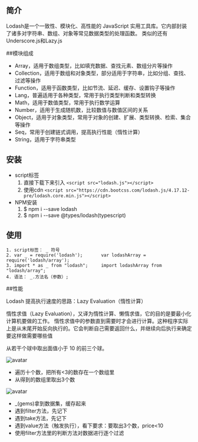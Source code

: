 ## 简介
Lodash是一个一致性、模块化、高性能的 JavaScript 实用工具库。它内部封装了诸多对字符串、数组、对象等常见数据类型的处理函数。
类似的还有Underscore.js和Lazy.js

##模块组成
- Array，适用于数组类型，比如填充数据、查找元素、数组分片等操作
- Collection，适用于数组和对象类型，部分适用于字符串，比如分组、查找、过滤等操作
- Function，适用于函数类型，比如节流、延迟、缓存、设置钩子等操作
- Lang，普遍适用于各种类型，常用于执行类型判断和类型转换
- Math，适用于数值类型，常用于执行数学运算
- Number，适用于生成随机数，比较数值与数值区间的关系
- Object，适用于对象类型，常用于对象的创建、扩展、类型转换、检索、集合等操作
- Seq，常用于创建链式调用，提高执行性能（惰性计算）
- String，适用于字符串类型

## 安装
- script标签   
	1. 直接下载下来引入 `<script src="lodash.js"></script>`
	2. 使用cdn	`<script src="https://cdn.bootcss.com/lodash.js/4.17.12-pre/lodash.core.min.js"></script>`
- NPM安装   
	1. $ npm i --save lodash
	2. $ npm i --save @types/lodash(typescript)

## 使用
	1. script标签： _ 符号
	2. var _ = require('lodash');    	var lodashArray = require('lodash/array');
	3. import * as _ from "lodash";		import lodashArray from "lodash/array";
	4. 语法： _.方法名（参数）;

##性能

Lodash 提高执行速度的思路：Lazy Evaluation（惰性计算）

惰性求值（Lazy Evaluation），又译为惰性计算、懒惰求值，它的目的是要最小化计算机要做的工作。
惰性求值中的参数直到需要时才会进行计算。这种程序实际上是从末尾开始反向执行的。它会判断自己需要返回什么，并继续向后执行来确定要这样做需要哪些值

从若干个球中取出面值小于 10 的前三个球。

![avatar](https://user-gold-cdn.xitu.io/2018/5/31/163b3fda4f502087?imageslim)

- 遍历十个数，把所有<3的数存在一个数组里
- 从得到的数组里取出3个数

![avatar](https://user-gold-cdn.xitu.io/2018/5/31/163b3fda1d04f2e7?imageslim)

- _(gems)拿到数据集，缓存起来
- 遇到filter方法，先记下
- 遇到take方法，先记下
- 遇到value方法（触发执行），看下要求：要取出3个数，price<10
- 使用filter方法里的判断方法对数据进行逐个过滤




